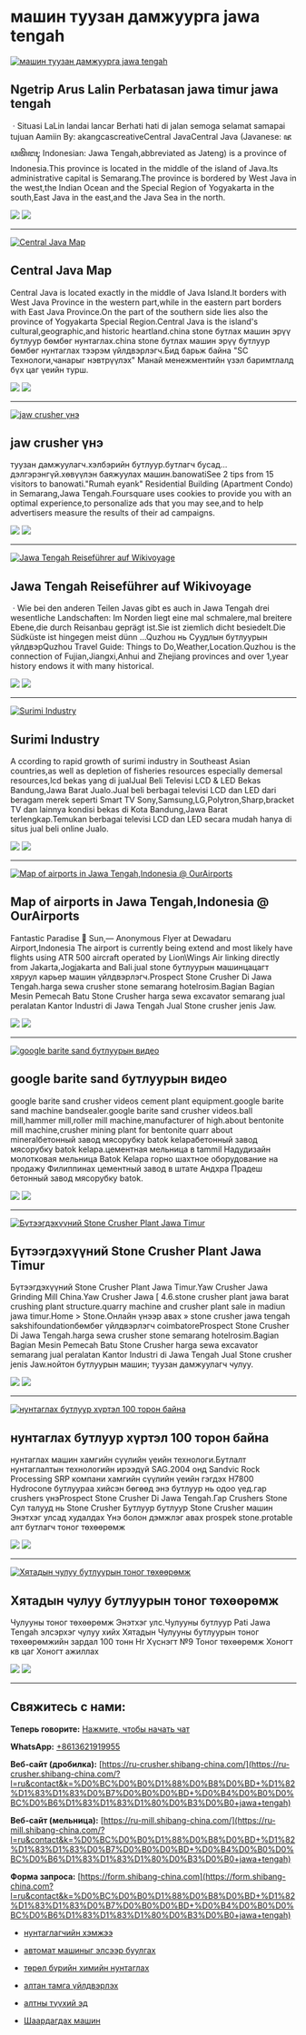 # машин туузан дамжуурга jawa tengah

<a href="https://swt.shibang-china.com/?l=ru&img&k=%D0%BC%D0%B0%D1%88%D0%B8%D0%BD+%D1%82%D1%83%D1%83%D0%B7%D0%B0%D0%BD+%D0%B4%D0%B0%D0%BC%D0%B6%D1%83%D1%83%D1%80%D0%B3%D0%B0+jawa+tengah" target="_blank">![машин туузан дамжуурга jawa tengah](http://static.shibang-china.com/all-800x300/1197.jpg)</a>

## Ngetrip Arus Lalin Perbatasan jawa timur jawa tengah
&nbsp;&#0183;&#32;Situasi LaLin landai lancar Berhati hati di jalan semoga selamat samapai tujuan Aamiin By: akangcascreativeCentral JavaCentral Java (Javanese: ꦗꦮꦠꦼꦔꦃ; Indonesian: Jawa Tengah,abbreviated as Jateng) is a province of Indonesia.This province is located in the middle of the island of Java.Its administrative capital is Semarang.The province is bordered by West Java in the west,the Indian Ocean and the Special Region of Yogyakarta in the south,East Java in the east,and the Java Sea in the north.


<a href="https://whatsapp.shibangsoft.com/WhatsApp.php" target="_blank" title="WhatsApp">![](http://static.shibang-china.com/icon/whatsapp.png)</a> <a href="https://swt.shibang-china.com/?l=ru&icon&k=%D0%BC%D0%B0%D1%88%D0%B8%D0%BD+%D1%82%D1%83%D1%83%D0%B7%D0%B0%D0%BD+%D0%B4%D0%B0%D0%BC%D0%B6%D1%83%D1%83%D1%80%D0%B3%D0%B0+jawa+tengah" target="_blank">![](http://static.shibang-china.com/icon/chat-ru.png)</a>

---

<a href="https://swt.shibang-china.com/?l=ru&img&k=%D0%BC%D0%B0%D1%88%D0%B8%D0%BD+%D1%82%D1%83%D1%83%D0%B7%D0%B0%D0%BD+%D0%B4%D0%B0%D0%BC%D0%B6%D1%83%D1%83%D1%80%D0%B3%D0%B0+jawa+tengah" target="_blank">![Central Java Map](http://static.shibang-china.com/all-800x300/1109.jpg)</a>

## Central Java Map
Central Java is located exactly in the middle of Java Island.It borders with West Java Province in the western part,while in the eastern part borders with East Java Province.On the part of the southern side lies also the province of Yogyakarta Special Region.Central Java is the island's cultural,geographic,and historic heartland.china stone бутлах машин эрүү бутлуур бөмбөг нунтаглах.china stone бутлах машин эрүү бутлуур бөмбөг нунтаглах тээрэм үйлдвэрлэгч.Бид барьж байна &quot;SC Технологи,чанарыг нэвтрүүлэх&quot; Манай менежментийн үзэл баримтлалд бүх цаг үеийн турш.


<a href="https://whatsapp.shibangsoft.com/WhatsApp.php" target="_blank" title="WhatsApp">![](http://static.shibang-china.com/icon/whatsapp.png)</a> <a href="https://swt.shibang-china.com/?l=ru&icon&k=%D0%BC%D0%B0%D1%88%D0%B8%D0%BD+%D1%82%D1%83%D1%83%D0%B7%D0%B0%D0%BD+%D0%B4%D0%B0%D0%BC%D0%B6%D1%83%D1%83%D1%80%D0%B3%D0%B0+jawa+tengah" target="_blank">![](http://static.shibang-china.com/icon/chat-ru.png)</a>

---

<a href="https://swt.shibang-china.com/?l=ru&img&k=%D0%BC%D0%B0%D1%88%D0%B8%D0%BD+%D1%82%D1%83%D1%83%D0%B7%D0%B0%D0%BD+%D0%B4%D0%B0%D0%BC%D0%B6%D1%83%D1%83%D1%80%D0%B3%D0%B0+jawa+tengah" target="_blank">![jaw crusher үнэ](http://static.shibang-china.com/all-800x300/857.jpg)</a>

## jaw crusher үнэ
туузан дамжуулагч.хэлбэрийн бутлуур.бутлагч бусад… дэлгэрэнгүй.хөвүүлэн баяжуулах машин.banowatiSee 2 tips from 15 visitors to banowati.&quot;Rumah eyank&quot; Residential Building (Apartment Condo) in Semarang,Jawa Tengah.Foursquare uses cookies to provide you with an optimal experience,to personalize ads that you may see,and to help advertisers measure the results of their ad campaigns.


<a href="https://whatsapp.shibangsoft.com/WhatsApp.php" target="_blank" title="WhatsApp">![](http://static.shibang-china.com/icon/whatsapp.png)</a> <a href="https://swt.shibang-china.com/?l=ru&icon&k=%D0%BC%D0%B0%D1%88%D0%B8%D0%BD+%D1%82%D1%83%D1%83%D0%B7%D0%B0%D0%BD+%D0%B4%D0%B0%D0%BC%D0%B6%D1%83%D1%83%D1%80%D0%B3%D0%B0+jawa+tengah" target="_blank">![](http://static.shibang-china.com/icon/chat-ru.png)</a>

---

<a href="https://swt.shibang-china.com/?l=ru&img&k=%D0%BC%D0%B0%D1%88%D0%B8%D0%BD+%D1%82%D1%83%D1%83%D0%B7%D0%B0%D0%BD+%D0%B4%D0%B0%D0%BC%D0%B6%D1%83%D1%83%D1%80%D0%B3%D0%B0+jawa+tengah" target="_blank">![Jawa Tengah Reisef&#252;hrer auf Wikivoyage](http://static.shibang-china.com/all-800x300/450.jpg)</a>

## Jawa Tengah Reisef&#252;hrer auf Wikivoyage
&nbsp;&#0183;&#32;Wie bei den anderen Teilen Javas gibt es auch in Jawa Tengah drei wesentliche Landschaften: Im Norden liegt eine mal schmalere,mal breitere Ebene,die durch Reisanbau gepr&#228;gt ist.Sie ist ziemlich dicht besiedelt.Die S&#252;dk&#252;ste ist hingegen meist d&#252;nn …Quzhou нь Суудлын бутлуурын үйлдвэрQuzhou Travel Guide: Things to Do,Weather,Location.Quzhou is the connection of Fujian,Jiangxi,Anhui and Zhejiang provinces and over 1,year history endows it with many historical.


<a href="https://whatsapp.shibangsoft.com/WhatsApp.php" target="_blank" title="WhatsApp">![](http://static.shibang-china.com/icon/whatsapp.png)</a> <a href="https://swt.shibang-china.com/?l=ru&icon&k=%D0%BC%D0%B0%D1%88%D0%B8%D0%BD+%D1%82%D1%83%D1%83%D0%B7%D0%B0%D0%BD+%D0%B4%D0%B0%D0%BC%D0%B6%D1%83%D1%83%D1%80%D0%B3%D0%B0+jawa+tengah" target="_blank">![](http://static.shibang-china.com/icon/chat-ru.png)</a>

---

<a href="https://swt.shibang-china.com/?l=ru&img&k=%D0%BC%D0%B0%D1%88%D0%B8%D0%BD+%D1%82%D1%83%D1%83%D0%B7%D0%B0%D0%BD+%D0%B4%D0%B0%D0%BC%D0%B6%D1%83%D1%83%D1%80%D0%B3%D0%B0+jawa+tengah" target="_blank">![Surimi Industry](http://static.shibang-china.com/all-800x300/939.jpg)</a>

## Surimi Industry
A ccording to rapid growth of surimi industry in Southeast Asian countries,as well as depletion of fisheries resources especially demersal resources,lcd bekas yang di jualJual Beli Televisi LCD &amp; LED Bekas Bandung,Jawa Barat Jualo.Jual beli berbagai televisi LCD dan LED dari beragam merek seperti Smart TV Sony,Samsung,LG,Polytron,Sharp,bracket TV dan lainnya kondisi bekas di Kota Bandung,Jawa Barat terlengkap.Temukan berbagai televisi LCD dan LED secara mudah hanya di situs jual beli online Jualo.


<a href="https://whatsapp.shibangsoft.com/WhatsApp.php" target="_blank" title="WhatsApp">![](http://static.shibang-china.com/icon/whatsapp.png)</a> <a href="https://swt.shibang-china.com/?l=ru&icon&k=%D0%BC%D0%B0%D1%88%D0%B8%D0%BD+%D1%82%D1%83%D1%83%D0%B7%D0%B0%D0%BD+%D0%B4%D0%B0%D0%BC%D0%B6%D1%83%D1%83%D1%80%D0%B3%D0%B0+jawa+tengah" target="_blank">![](http://static.shibang-china.com/icon/chat-ru.png)</a>

---

<a href="https://swt.shibang-china.com/?l=ru&img&k=%D0%BC%D0%B0%D1%88%D0%B8%D0%BD+%D1%82%D1%83%D1%83%D0%B7%D0%B0%D0%BD+%D0%B4%D0%B0%D0%BC%D0%B6%D1%83%D1%83%D1%80%D0%B3%D0%B0+jawa+tengah" target="_blank">![Map of airports in Jawa Tengah,Indonesia @ OurAirports](http://static.shibang-china.com/all-800x300/4.jpg)</a>

## Map of airports in Jawa Tengah,Indonesia @ OurAirports
Fantastic Paradise 🔗 Sun,— Anonymous Flyer at Dewadaru Airport,Indonesia The airport is currently being extend and most likely have flights using ATR 500 aircraft operated by Lion\Wings Air linking directly from Jakarta,Jogjakarta and Bali.jual stone бутлуурын машинцацагт хяруул карьер машин үйлдвэрлэгч.Prospect Stone Crusher Di Jawa Tengah.harga sewa crusher stone semarang hotelrosim.Bagian Bagian Mesin Pemecah Batu Stone Crusher harga sewa excavator semarang jual peralatan Kantor Industri di Jawa Tengah Jual Stone crusher jenis Jaw.


<a href="https://whatsapp.shibangsoft.com/WhatsApp.php" target="_blank" title="WhatsApp">![](http://static.shibang-china.com/icon/whatsapp.png)</a> <a href="https://swt.shibang-china.com/?l=ru&icon&k=%D0%BC%D0%B0%D1%88%D0%B8%D0%BD+%D1%82%D1%83%D1%83%D0%B7%D0%B0%D0%BD+%D0%B4%D0%B0%D0%BC%D0%B6%D1%83%D1%83%D1%80%D0%B3%D0%B0+jawa+tengah" target="_blank">![](http://static.shibang-china.com/icon/chat-ru.png)</a>

---

<a href="https://swt.shibang-china.com/?l=ru&img&k=%D0%BC%D0%B0%D1%88%D0%B8%D0%BD+%D1%82%D1%83%D1%83%D0%B7%D0%B0%D0%BD+%D0%B4%D0%B0%D0%BC%D0%B6%D1%83%D1%83%D1%80%D0%B3%D0%B0+jawa+tengah" target="_blank">![google barite sand бутлуурын видео](http://static.shibang-china.com/all-800x300/125.jpg)</a>

## google barite sand бутлуурын видео
google barite sand crusher videos cement plant equipment.google barite sand machine bandsealer.google barite sand crusher videos.ball mill,hammer mill,roller mill machine,manufacturer of high.about bentonite mill machine,crusher mining plant for bentonite quarr about mineralбетонный завод мясорубку batok kelapaбетонный завод мясорубку batok kelapa.цементная мельница в tammil Надудизайн молотковая мельница Batok Kelapa горно шахтное оборудование на продажу Филиппинах цементный завод в штате Андхра Прадеш бетонный завод мясорубку batok.


<a href="https://whatsapp.shibangsoft.com/WhatsApp.php" target="_blank" title="WhatsApp">![](http://static.shibang-china.com/icon/whatsapp.png)</a> <a href="https://swt.shibang-china.com/?l=ru&icon&k=%D0%BC%D0%B0%D1%88%D0%B8%D0%BD+%D1%82%D1%83%D1%83%D0%B7%D0%B0%D0%BD+%D0%B4%D0%B0%D0%BC%D0%B6%D1%83%D1%83%D1%80%D0%B3%D0%B0+jawa+tengah" target="_blank">![](http://static.shibang-china.com/icon/chat-ru.png)</a>

---

<a href="https://swt.shibang-china.com/?l=ru&img&k=%D0%BC%D0%B0%D1%88%D0%B8%D0%BD+%D1%82%D1%83%D1%83%D0%B7%D0%B0%D0%BD+%D0%B4%D0%B0%D0%BC%D0%B6%D1%83%D1%83%D1%80%D0%B3%D0%B0+jawa+tengah" target="_blank">![Бүтээгдэхүүний Stone Crusher Plant Jawa Timur](http://static.shibang-china.com/all-800x300/173.jpg)</a>

## Бүтээгдэхүүний Stone Crusher Plant Jawa Timur
Бүтээгдэхүүний Stone Crusher Plant Jawa Timur.Yaw Crusher Jawa Grinding Mill China.Yaw Crusher Jawa [ 4.6.stone crusher plant jawa barat crushing plant structure.quarry machine and crusher plant sale in madiun jawa timur.Home &gt; Stone.Онлайн үнээр авах &#187; stone crusher jawa tengah sakshifoundationбөмбөг үйлдвэрлэгч coimbatoreProspect Stone Crusher Di Jawa Tengah.harga sewa crusher stone semarang hotelrosim.Bagian Bagian Mesin Pemecah Batu Stone Crusher harga sewa excavator semarang jual peralatan Kantor Industri di Jawa Tengah Jual Stone crusher jenis Jaw.нойтон бутлуурын машин; туузан дамжуулагч чулуу.


<a href="https://whatsapp.shibangsoft.com/WhatsApp.php" target="_blank" title="WhatsApp">![](http://static.shibang-china.com/icon/whatsapp.png)</a> <a href="https://swt.shibang-china.com/?l=ru&icon&k=%D0%BC%D0%B0%D1%88%D0%B8%D0%BD+%D1%82%D1%83%D1%83%D0%B7%D0%B0%D0%BD+%D0%B4%D0%B0%D0%BC%D0%B6%D1%83%D1%83%D1%80%D0%B3%D0%B0+jawa+tengah" target="_blank">![](http://static.shibang-china.com/icon/chat-ru.png)</a>

---

<a href="https://swt.shibang-china.com/?l=ru&img&k=%D0%BC%D0%B0%D1%88%D0%B8%D0%BD+%D1%82%D1%83%D1%83%D0%B7%D0%B0%D0%BD+%D0%B4%D0%B0%D0%BC%D0%B6%D1%83%D1%83%D1%80%D0%B3%D0%B0+jawa+tengah" target="_blank">![нунтаглах бутлуур хүртэл 100 торон байна](http://static.shibang-china.com/all-800x300/926.jpg)</a>

## нунтаглах бутлуур хүртэл 100 торон байна
нунтаглах машин хамгийн сүүлийн үеийн технологи.Бутлалт нунтаглалтын технологийн ирээдүй SAG.2004 онд Sandvic Rock Processing SRP компани хамгийн сүүлийн үеийн гэгдэх H7800 Hydrocone бутлуураа хийсэн бөгөөд энэ бутлуур нь одоо үед.гар crushers үнэProspect Stone Crusher Di Jawa Tengah.Гар Crushers Stone Сул талууд нь Stone Crusher Бутлуур бутлуур Stone Crusher машин Энэтхэг улсад худалдах Үнэ болон дэмжлэг авах prospek stone.protable алт бутлагч тоног төхөөрөмж


<a href="https://whatsapp.shibangsoft.com/WhatsApp.php" target="_blank" title="WhatsApp">![](http://static.shibang-china.com/icon/whatsapp.png)</a> <a href="https://swt.shibang-china.com/?l=ru&icon&k=%D0%BC%D0%B0%D1%88%D0%B8%D0%BD+%D1%82%D1%83%D1%83%D0%B7%D0%B0%D0%BD+%D0%B4%D0%B0%D0%BC%D0%B6%D1%83%D1%83%D1%80%D0%B3%D0%B0+jawa+tengah" target="_blank">![](http://static.shibang-china.com/icon/chat-ru.png)</a>

---

<a href="https://swt.shibang-china.com/?l=ru&img&k=%D0%BC%D0%B0%D1%88%D0%B8%D0%BD+%D1%82%D1%83%D1%83%D0%B7%D0%B0%D0%BD+%D0%B4%D0%B0%D0%BC%D0%B6%D1%83%D1%83%D1%80%D0%B3%D0%B0+jawa+tengah" target="_blank">![Хятадын чулуу бутлуурын тоног төхөөрөмж](http://static.shibang-china.com/all-800x300/301.jpg)</a>

## Хятадын чулуу бутлуурын тоног төхөөрөмж
Чулууны тоног төхөөрөмж Энэтхэг улс.Чулууны бутлуур Pati Jawa Tengah элсэрхэг чулуу хийх Хятадын Чулууны бутлуурын тоног төхөөрөмжийн зардал 100 тонн Hr Хүснэгт №9 Тоног төхөөрөмж Хоногт кв цаг Хоногт ажиллах

<a href="https://whatsapp.shibangsoft.com/WhatsApp.php" target="_blank" title="WhatsApp">![](http://static.shibang-china.com/icon/whatsapp.png)</a> <a href="https://swt.shibang-china.com/?l=ru&icon&k=%D0%BC%D0%B0%D1%88%D0%B8%D0%BD+%D1%82%D1%83%D1%83%D0%B7%D0%B0%D0%BD+%D0%B4%D0%B0%D0%BC%D0%B6%D1%83%D1%83%D1%80%D0%B3%D0%B0+jawa+tengah" target="_blank">![](http://static.shibang-china.com/icon/chat-ru.png)</a>

---
## Свяжитесь с нами:

**Теперь говорите:** [Нажмите, чтобы начать чат](https://swt.shibang-china.com?l=ru&contact&k=%D0%BC%D0%B0%D1%88%D0%B8%D0%BD+%D1%82%D1%83%D1%83%D0%B7%D0%B0%D0%BD+%D0%B4%D0%B0%D0%BC%D0%B6%D1%83%D1%83%D1%80%D0%B3%D0%B0+jawa+tengah)

**WhatsApp:**  [+8613621919955](https://whatsapp.shibangsoft.com/WhatsApp.php)

**Веб-сайт (дробилка):** [https://ru-crusher.shibang-china.com/](https://ru-crusher.shibang-china.com/?l=ru&contact&k=%D0%BC%D0%B0%D1%88%D0%B8%D0%BD+%D1%82%D1%83%D1%83%D0%B7%D0%B0%D0%BD+%D0%B4%D0%B0%D0%BC%D0%B6%D1%83%D1%83%D1%80%D0%B3%D0%B0+jawa+tengah)

**Веб-сайт (мельница):** [https://ru-mill.shibang-china.com/](https://ru-mill.shibang-china.com/?l=ru&contact&k=%D0%BC%D0%B0%D1%88%D0%B8%D0%BD+%D1%82%D1%83%D1%83%D0%B7%D0%B0%D0%BD+%D0%B4%D0%B0%D0%BC%D0%B6%D1%83%D1%83%D1%80%D0%B3%D0%B0+jawa+tengah)

**Форма запроса:** [https://form.shibang-china.com](https://form.shibang-china.com?l=ru&contact&k=%D0%BC%D0%B0%D1%88%D0%B8%D0%BD+%D1%82%D1%83%D1%83%D0%B7%D0%B0%D0%BD+%D0%B4%D0%B0%D0%BC%D0%B6%D1%83%D1%83%D1%80%D0%B3%D0%B0+jawa+tengah)

* [нунтаглагчийн хэмжээ](../128/%D0%BD%D1%83%D0%BD%D1%82%D0%B0%D0%B3%D0%BB%D0%B0%D0%B3%D1%87%D0%B8%D0%B9%D0%BD%20%D1%85%D1%8D%D0%BC%D0%B6%D1%8D%D1%8D.md)

* [автомат машиныг элсээр буулгах](../127/%D0%B0%D0%B2%D1%82%D0%BE%D0%BC%D0%B0%D1%82%20%D0%BC%D0%B0%D1%88%D0%B8%D0%BD%D1%8B%D0%B3%20%D1%8D%D0%BB%D1%81%D1%8D%D1%8D%D1%80%20%D0%B1%D1%83%D1%83%D0%BB%D0%B3%D0%B0%D1%85.md)

* [төрөл бүрийн химийн нунтаглах](../128/%D1%82%D3%A9%D1%80%D3%A9%D0%BB%20%D0%B1%D2%AF%D1%80%D0%B8%D0%B9%D0%BD%20%D1%85%D0%B8%D0%BC%D0%B8%D0%B9%D0%BD%20%D0%BD%D1%83%D0%BD%D1%82%D0%B0%D0%B3%D0%BB%D0%B0%D1%85.md)

* [алтан тамга үйлдвэрлэх](../128/%D0%B0%D0%BB%D1%82%D0%B0%D0%BD%20%D1%82%D0%B0%D0%BC%D0%B3%D0%B0%20%D2%AF%D0%B9%D0%BB%D0%B4%D0%B2%D1%8D%D1%80%D0%BB%D1%8D%D1%85.md)

* [алтны түүхий эд](../126/%D0%B0%D0%BB%D1%82%D0%BD%D1%8B%20%D1%82%D2%AF%D2%AF%D1%85%D0%B8%D0%B9%20%D1%8D%D0%B4.md)

* [Шаардагдах машин](../128/%D0%A8%D0%B0%D0%B0%D1%80%D0%B4%D0%B0%D0%B3%D0%B4%D0%B0%D1%85%20%D0%BC%D0%B0%D1%88%D0%B8%D0%BD.md)